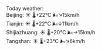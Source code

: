 Today weather:  
Beijing: ☀️   🌡️+22°C 🌬️↘15km/h  
Tianjin: ☀️   🌡️+22°C 🌬️↓11km/h  
Shijiazhuang: ☀️   🌡️+20°C 🌬️→15km/h  
Tangshan: ☀️   🌡️+23°C 🌬️↘6km/h  
